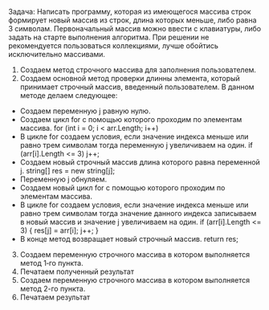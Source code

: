 Задача: Написать программу, которая из имеющегося массива строк формирует новый массив из строк, длина которых меньше, либо равна 3 символам. Первоначальный массив можно ввести с клавиатуры, либо задать на старте выполнения алгоритма. При решении не рекомендуется пользоваться коллекциями, лучше обойтись исключительно массивами.

1. Создаем метод строчного массива для заполнения пользователем. 
2. Создаем основной метод проверки длинны элемента, который принимает строчный массив, введенный пользователем. В данном методе делаем следующее:
- Создаем переменную j равную нулю.
- Создаем цикл for с помощью которого проходим по элементам массива.
  for (int i = 0; i < arr.Length; i++)
- В цикле for создаем условия, если значение индекса меньше или равно трем символам тогда переменную j увеличиваем на один.
   if (arr[i].Length <= 3) j++;
- Создаем новый строчный массив длина которого равна переменной j.
  string[] res = new string[j]; 
- Переменную j  обнуляем.
- Создаем новый цикл for с помощью которого проходим по элементам массива. 
- В цикле for создаем условия, если значение индекса меньше или равно трем символам тогда значение данного индекса записываем в новый массив и значение j увеличиваем на один.
  if (arr[i].Length <= 3)
        {
            res[j] = arr[i];
            j++;
        }
- В конце метод возвращает новый строчный массив.
  return res;
3. Создаем переменную строчного массива в котором выполняется метод 1‑го пункта.
4. Печатаем полученный результат 
5. Создаем переменную строчного массива в котором выполняется метод 2-го пункта.
6. Печатаем результат
